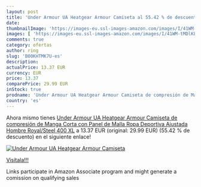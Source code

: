 ```yaml
---
layout: post
title: 'Under Armour UA Heatgear Armour Camiseta al 55.42 % de descuento'
date: 
thumbnailImage: 'https://images-eu.ssl-images-amazon.com/images/I/41WM-tMDlKL._SL200_.jpg'
images: [ 'https://images-eu.ssl-images-amazon.com/images/I/41WM-tMDlKL._SL200_.jpg' ]
comments: true
category: ofertas
author: ring
slug: 'B00KHTMK7U-es'
description:
actualPrice: 13.37 EUR
currency: EUR
price: 13.37
comparePrice: 29.99 EUR
inStock: true
prodname: 'Under Armour UA Heatgear Armour Camiseta de compresión de Manga Corta con Panel de Malla  Ropa Deportiva Ajustada  Hombre  Royal/Steel  400   XL'
country: 'es'
---
```


Ahora mismo tienes [Under Armour UA Heatgear Armour Camiseta de compresión de Manga Corta con Panel de Malla  Ropa Deportiva Ajustada  Hombre  Royal/Steel  400   XL](https://www.amazon.es/dp/B00KHTMK7U/?tag=tolees-21) a 13.37 EUR (original: 29.99 EUR) (55.42 %  de descuento) en el siguiente enlace!

[![Under Armour UA Heatgear Armour Camiseta](https://images-eu.ssl-images-amazon.com/images/I/41WM-tMDlKL._SL200_.jpg)](https://www.amazon.es/dp/B00KHTMK7U/?tag=tolees-21)

[Visítala!!!](https://www.amazon.es/dp/B00KHTMK7U/?tag=tolees-21)

Links participate in Amazon Associate program and might generate a comission on qualifying sales
